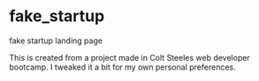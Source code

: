 # fake_startup
fake startup landing page

This is created from a project made in Colt Steeles web developer bootcamp. I tweaked it a bit for my own personal preferences.
